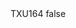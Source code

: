 <?xml version="1.0" encoding="UTF-8"?>
<CustomMetadata xmlns="http://soap.sforce.com/2006/04/metadata">
    <label>TXU164</label>
    <protected>false</protected>
</CustomMetadata>
